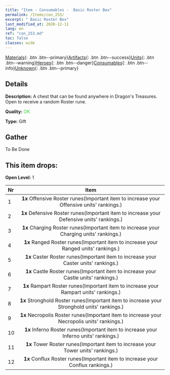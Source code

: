 ```yaml
---
title: "Item - Consumables -  Basic Roster Box"
permalink: /Items/con_253/
excerpt: " Basic Roster Box"
last_modified_at: 2020-12-11
lang: en
ref: "con_253.md"
toc: false
classes: wide
---
```

 [Materials](/Items/){: .btn .btn--primary}[Artifacts](/Items/Artifacts/){: .btn .btn--success}[Units](/Items/Units/){: .btn .btn--warning}[Heroes](/Items/Heroes/){: .btn .btn--danger}[Consumables](/Items/Consumables/){: .btn .btn--info}[Unknown](/Items/Unknown/){: .btn .btn--primary}

## Details
 **Description:** A chest that can be found anywhere in Dragon's Treasures. Open to receive a random Roster rune.

 **Quality:** <span style="color: #32CD32">OK</span>

 **Type:** Gift

## Gather

  To Be Done

## This item drops:

 **Open Level:** 1

  | Nr |      Item    |
  |:---|:------------:|
  | 1 |  **1x** Offensive Roster runes(Important item to increase your Offensive units' rankings.) | 
  | 2 |  **1x** Defensive Roster runes(Important item to increase your Defensive units' rankings.) | 
  | 3 |  **1x** Charging Roster runes(Important item to increase your Charging units' rankings.) | 
  | 4 |  **1x** Ranged Roster runes(Important item to increase your Ranged units' rankings.) | 
  | 5 |  **1x** Caster Roster runes(Important item to increase your Caster units' rankings.) | 
  | 6 |  **1x** Castle Roster runes(Important item to increase your Castle units' rankings.) | 
  | 7 |  **1x** Rampart Roster runes(Important item to increase your Rampart units' rankings.) | 
  | 8 |  **1x** Stronghold Roster runes(Important item to increase your Stronghold units' rankings.) | 
  | 9 |  **1x** Necropolis Roster runes(Important item to increase your Necropolis units' rankings.) | 
  | 10 |  **1x** Inferno Roster runes(Important item to increase your Inferno units' rankings.) | 
  | 11 |  **1x** Tower Roster runes(Important item to increase your Tower units' rankings.) | 
  | 12 |  **1x** Conflux Roster runes(Important item to increase your Conflux rankings.) | 
